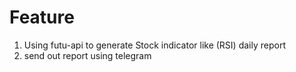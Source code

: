 # Feature
1. Using futu-api to generate Stock indicator like (RSI) daily report 
2. send out report using telegram